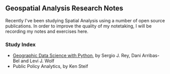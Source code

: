 ## Geospatial Analysis Research Notes 

Recently I've been studying Spatial Analysis using a number of open source publications. In order to improve the quality of my notetaking, I will be recording my notes and exercises here. 

### Study Index
- [Geographic Data Science with Python](https://github.com/SnakeInTree/geospatial-analysis-research/tree/main/rey-geographic-data-science-with-python), by Sergio J. Rey, Dani Arribas-Bel and Levi J. Wolf
- Public Policy Analytics, by Ken Steif
